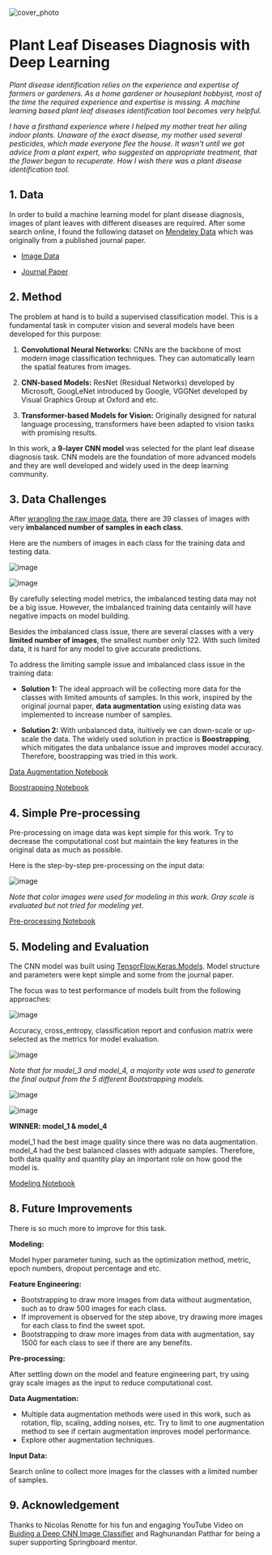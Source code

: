 ![cover_photo](https://hips.hearstapps.com/hmg-prod/images/indoor-plants-1-64f051a37d451.jpg?crop=1xw:0.9xh;center,top&resize=1200:*)
# Plant Leaf Diseases Diagnosis with Deep Learning

*Plant disease identification relies on the experience and expertise of farmers or gardeners. As a home gardener or houseplant hobbyist, most of the time the required experience and expertise is missing. A machine learning based plant leaf diseases identification tool becomes very helpful.*

*I have a firsthand experience where I helped my mother treat her ailing indoor plants. Unaware of the exact disease, my mother used several pesticides, which made everyone flee the house. It wasn't until we got advice from a plant expert, who suggested an appropriate treatment, that the flower began to recuperate. How I wish there was a plant disease identification tool.*

## 1. Data

In order to build a machine learning model for plant disease diagnosis, images of plant leaves with different diseases are required. After some search online, I found the following dataset on [Mendeley Data](https://data.mendeley.com/research-data/?) which was originally from a published journal paper.

* [Image Data](https://data.mendeley.com/datasets/tywbtsjrjv/1)

* [Journal Paper](https://www.sciencedirect.com/science/article/abs/pii/S0045790619300023?via%3Dihub)

## 2. Method

The problem at hand is to build a supervised classification model. This is a fundamental task in computer vision and several models have been developed for this purpose:

1. **Convolutional Neural Networks:** CNNs are the backbone of most modern image classification techniques. They can automatically learn the spatial features from images.

2. **CNN-based Models:** ResNet (Residual Networks) developed by Microsoft, GoogLeNet introduced by Google, VGGNet developed by Visual Graphics Group at Oxford and etc.

3. **Transformer-based Models for Vision:** Originally designed for natural language processing, transformers have been adapted to vision tasks with promising results.

In this work, a **9-layer CNN model** was selected for the plant leaf disease diagnosis task. CNN models are the foundation of more advanced models and they are well developed and widely used in the deep learning community. 

## 3. Data Challenges

After [wrangling the raw image data](https://github.com/wangtuguahhh/Capstone_2/blob/c367d1c0ef0730e7326bac6507f3ec7a4319484d/notebook/Capstone2_01_Data_Wrangling.ipynb), there are 39 classes of images with very **imbalanced number of samples in each class**. 

Here are the numbers of images in each class for the training data and testing data.

![image](https://github.com/wangtuguahhh/Capstone_2/assets/130683390/6ad33ab4-35af-43a9-adee-5d895a9d5549)

![image](https://github.com/wangtuguahhh/Capstone_2/assets/130683390/27582da8-5c1f-4cb0-b701-c1607478e387)

By carefully selecting model metrics, the imbalanced testing data may not be a big issue. However, the imbalanced training data centainly will have negative impacts on model building.

Besides the imbalanced class issue, there are several classes with a very **limited number of images**, the smallest number only 122. With such limited data, it is hard for any model to give accurate predictions.

To address the limiting sample issue and imbalanced class issue in the training data:
* **Solution 1:** The ideal approach will be collecting more data for the classes with limited amounts of samples. In this work, inspired by the original journal paper, **data augmentation** using existing data was implemented to increase number of samples.

* **Solution 2:** With unbalanced data, ituitively we can down-scale or up-scale the data. The widely used solution in practice is **Boostrapping**, which mitigates the data unbalance issue and improves model accuracy. Therefore, boostrapping was tried in this work. 

[Data Augmentation Notebook](https://github.com/wangtuguahhh/Capstone_2/blob/c367d1c0ef0730e7326bac6507f3ec7a4319484d/notebook/Capstone2_01_Data_Wrangling.ipynb)

[Boostrapping Notebook](https://github.com/wangtuguahhh/Capstone_2/blob/c367d1c0ef0730e7326bac6507f3ec7a4319484d/notebook/Capstone2_03_Feature_Engineering.ipynb)

## 4. Simple Pre-processing

Pre-processing on image data was kept simple for this work. Try to decrease the computational cost but maintain the key features in the original data as much as possible.

Here is the step-by-step pre-processing on the input data:

![image](https://github.com/wangtuguahhh/Capstone_2/assets/130683390/0e9f2bdf-2109-4f67-ab8d-be8b8f61e7c3)

*Note that color images were used for modeling in this work. Gray scale is evaluated but not tried for modeling yet.*

[Pre-processing Notebook](https://github.com/wangtuguahhh/Capstone_2/blob/c367d1c0ef0730e7326bac6507f3ec7a4319484d/notebook/Capstone2_02_Data_Preprocessing_EDA.ipynb)

## 5. Modeling and Evaluation

The CNN model was built using [TensorFlow.Keras.Models](https://www.tensorflow.org/api_docs/python/tf/keras/Sequential). Model structure and parameters were kept simple and some from the journal paper. 

The focus was to test performance of models built from the following approaches:

![image](https://github.com/wangtuguahhh/Capstone_2/assets/130683390/74ed6db0-1f62-42d2-9029-6460cef81862)


Accuracy, cross_entropy, classification report and confusion matrix were selected as the metrics for model evaluation.

![image](https://github.com/wangtuguahhh/Capstone_2/assets/130683390/04ceb56b-48cf-4c4f-9b41-a74ab6fb091d)

*Note that for model_3 and model_4, a majority vote was used to generate the final output from the 5 different Bootstrapping models.*

![image](https://github.com/wangtuguahhh/Capstone_2/assets/130683390/836ffe05-2be7-4395-b107-d4bb01fa63d3)

![image](https://github.com/wangtuguahhh/Capstone_2/assets/130683390/c6a88b2b-9a40-4ebc-9b27-9042b11b0fa0)

**WINNER: model_1 & model_4**

model_1 had the best image quality since there was no data augmentation. model_4 had the best balanced classes with adquate samples. Therefore, both data quality and quantity play an important role on how good the model is.

[Modeling Notebook](https://github.com/wangtuguahhh/Capstone_2/blob/c367d1c0ef0730e7326bac6507f3ec7a4319484d/notebook/Capstone2_04_Modeling.ipynb)


## 8. Future Improvements

There is so much more to improve for this task. 

**Modeling:**

Model hyper parameter tuning, such as the optimization method, metric, epoch numbers, dropout percentage and etc.

**Feature Engineering:**

* Bootstrapping to draw more images from data without augmentation, such as to draw 500 images for each class.
* If improvement is observed for the step above, try drawing more images for each class to find the sweet spot.
* Bootstrapping to draw more images from data with augmentation, say 1500 for each class to see if there are any benefits.

**Pre-processing:**

After settling down on the model and feature engineering part, try using gray scale images as the input to reduce computational cost.

**Data Augmentation:**

* Multiple data augmentation methods were used in this work, such as rotation, flip, scaling, adding noises, etc. Try to limit to one augmentation method to see if certain augmentation improves model performance.
* Explore other augmentation techniques.

**Input Data:**

Search online to collect more images for the classes with a limited number of samples.

## 9. Acknowledgement

Thanks to Nicolas Renotte for his fun and engaging YouTube Video on [Buiding a Deep CNN Image Classifier](https://youtu.be/jztwpsIzEGc?si=jloqKAHLX2557qRR) and Raghunandan Patthar for being a super supporting Springboard mentor.




